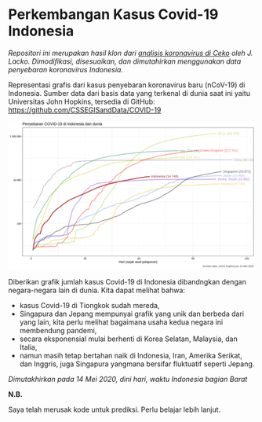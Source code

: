 # Perkembangan Kasus Covid-19 Indonesia

_Repositori ini merupakan hasil klon dari_ [_analisis koronavirus di Ceko_](https://github.com/jlacko/koronavirus) _oleh J. Lacko. Dimodifikasi, disesuaikan, dan dimutahirkan menggunakan data penyebaran koronavirus Indonesia._

Representasi grafis dari kasus penyebaran koronavirus baru (nCoV-19) di Indonesia. Sumber data dari basis data yang terkenal di dunia saat ini yaitu Universitas John Hopkins, tersedia di GitHub: https://github.com/CSSEGISandData/COVID-19

<p align="center">
  <img src="./img/foreign.png" alt="foreign"/>
</p>

Diberikan grafik jumlah kasus Covid-19 di Indonesia dibandngkan dengan negara-negara lain di dunia. Kita dapat melihat bahwa:

- kasus Covid-19 di Tiongkok sudah mereda,
- Singapura dan Jepang mempunyai grafik yang unik dan berbeda dari yang lain, kita perlu melihat bagaimana usaha kedua negara ini membendung pandemi,
- secara eksponensial mulai berhenti di Korea Selatan, Malaysia, dan Italia,
- namun masih tetap bertahan naik di Indonesia, Iran, Amerika Serikat, dan Inggris, juga Singapura yangmana bersifar fluktuatif seperti Jepang.

_Dimutakhirkan pada 14 Mei 2020, dini hari, waktu Indonesia bagian Barat_

**N.B.**

Saya telah merusak kode untuk prediksi. Perlu belajar lebih lanjut.